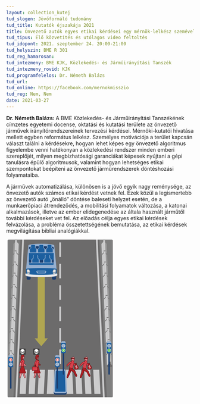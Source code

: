 ```yaml
---
layout: collection_kutej
tud_slogen: Jövőformáló tudomány
tud_title: Kutatók éjszakája 2021
title: Önvezető autók egyes etikai kérdései egy mérnök-lelkész szemével
tud_tipus: Élő közvetítés és utólagos video feltoltés
tud_idopont: 2021. szeptember 24. 20:00-21:00
tud_helyszin: BME R 301
tud_reg_hamarosan:
tud_intezmeny: BME KJK, Közlekedés- és Járműirányítási Tanszék
tud_intezmeny_rovid: KJK
tud_programfelelos: Dr. Németh Balázs
tud_url:
tud_online: https://facebook.com/mernokmisszio
tud_reg: Nem, Nem
date: 2021-03-27
---
```

<b>Dr. Németh Balázs: </b>A BME Közlekedés- és Járműirányítási Tanszékének címzetes egyetemi docense, oktatási és kutatási területe az önvezető járművek irányítórendszereinek tervezési kérdései. Mérnöki-kutatói hivatása mellett egyben református lelkész. Személyes motivációja a terület kapcsán választ találni a kérdésekre, hogyan lehet képes egy önvezető algoritmus figyelembe venni hatékonyan a közlekedési rendszer minden emberi szereplőjét, milyen megbízhatósági garanciákat képesek nyújtani a gépi tanulásra épülő algoritmusok, valamint hogyan lehetséges etikai szempontokat beépíteni az önvezető járműrendszerek döntéshozási folyamataiba.


A járművek automatizálása, különösen is a jövő egyik nagy reménysége, az önvezető autók számos etikai kérdést vetnek fel. Ezek közül a legismertebb az önvezető autó „önálló” döntése baleseti helyzet esetén, de a munkaerőpiaci átrendeződés, a mobilitási folyamatok változása, a katonai alkalmazások, illetve az ember elidegenedése az általa használt járműtől további kérdéseket vet fel. Az előadás célja egyes etikai kérdések felvázolása, a probléma összetettségének bemutatása, az etikai kérdések megvilágítása bibliai analógiákkal.


<img src="images/etika.png" max-width="500" class="center"> 

